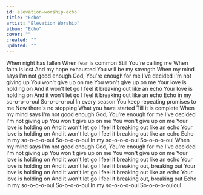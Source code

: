```yaml
---
id: elevation-worship-echo
title: "Echo"
artist: "Elevation Worship"
album: "Echo"
cover: ""
created: ""
updated: ""
---
```


When night has fallen
When fear is common
Still You're calling me
When faith is lost
And my hope exhausted
You will be my strength
When my mind says I'm not good enough
God, You're enough for me
I've decided I'm not giving up
You won't give up on me
You won't give up on me
Your love is holding on
And it won't let go
I feel it breaking out like an echo
Your love is holding on
And it won't let go
I feel it breaking out like an echo
Echo in my so-o-o-o-oul
So-o-o-o-oul
In every season
You keep repeating promises to me
Now there's no stopping
What you have started
Till it is complete
When my mind says I'm not good enough
God, You're enough for me
I've decided I'm not giving up
You won't give up on me
You won't give up on me
Your love is holding on
And it won't let go
I feel it breaking out like an echo
Your love is holding on
And it won't let go
I feel it breaking out like an echo
Echo in my so-o-o-o-oul
So-o-o-o-oul
In my so-o-o-o-oul
So-o-o-o-oul
When my mind says I'm not good enough
God, You're enough for me
I've decided I'm not giving up
You won't give up on me
You won't give up on me
Your love is holding on
And it won't let go
I feel it breaking out like an echo
Your love is holding on
And it won't let go
I feel it breaking out, breaking out
Your love is holding on
And it won't let go
I feel it breaking out like an echo
Your love is holding on
And it won't let go
I feel it breaking out, breaking out
Echo in my so-o-o-o-oul
So-o-o-o-oul
In my so-o-o-o-oul
So-o-o-o-ouloul